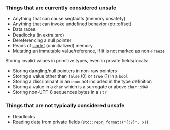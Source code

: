 ### Things that are currently considered unsafe

* Anything that can cause segfaults (memory unsafety)
* Anything that can invoke undefined behavior (ptr::offset)
* Data races
* Deadlocks (in extra::arc)
* Dereferencing a null pointer
* Reads of [undef](http://llvm.org/docs/LangRef.html#undefined-values) (uninitialized) memory
* Mutating an immutable value/reference, if it is not marked as non-`Freeze`

Storing invalid values in primitive types, even in private fields/locals:

* Storing dangling/null pointers in non-raw pointers
* Storing a value other than `false` (0) or `true` (1) in a `bool`
* Storing a discriminant in an `enum` not included in the type definition
* Storing a value in a `char` which is a surrogate or above `char::MAX`
* Storing non-UTF-8 sequences bytes in a `str`

### Things that are not typically considered unsafe

* Deadlocks
* Reading data from private fields (`std::repr`, `format!("{:?}", x)`)